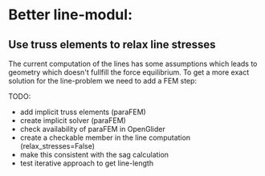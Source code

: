 # Better line-modul:


## Use truss elements to relax line stresses

The current computation of the lines has some assumptions which leads to geometry which doesn't fullfill the force equilibrium. To get a more exact solution for the line-problem we need to add a FEM step:

TODO:
- add implicit truss elements (paraFEM)
- create implicit solver (paraFEM)
- check availability of paraFEM in OpenGlider
- create a checkable member in the line computation (relax_stresses=False)
- make this consistent with the sag calculation
- test iterative approach to get line-length
